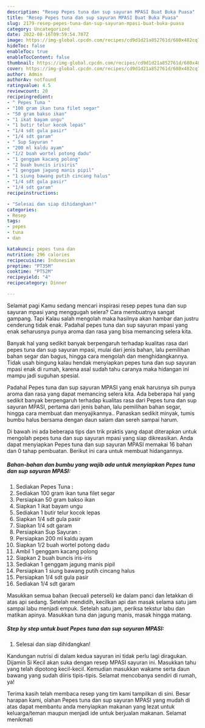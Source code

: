 ```yaml
---
description: "Resep Pepes tuna dan sup sayuran MPASI Buat Buka Puasa"
title: "Resep Pepes tuna dan sup sayuran MPASI Buat Buka Puasa"
slug: 2179-resep-pepes-tuna-dan-sup-sayuran-mpasi-buat-buka-puasa
category: Uncategorized
date: 2022-08-16T09:59:54.707Z
image: https://img-global.cpcdn.com/recipes/cd9d1d21a852761d/680x482cq70/pepes-tuna-dan-sup-sayuran-mpasi-foto-resep-utama.jpg
hideToc: false
enableToc: true
enableTocContent: false
thumbnail: https://img-global.cpcdn.com/recipes/cd9d1d21a852761d/680x482cq70/pepes-tuna-dan-sup-sayuran-mpasi-foto-resep-utama.jpg
cover: https://img-global.cpcdn.com/recipes/cd9d1d21a852761d/680x482cq70/pepes-tuna-dan-sup-sayuran-mpasi-foto-resep-utama.jpg
author: Admin
authorAv: notfound
ratingvalue: 4.5
reviewcount: 20
recipeingredient:
- " Pepes Tuna "
- "100 gram ikan tuna filet segar"
- "50 gram bakso ikan"
- "1 ikat bayam ungu"
- "1 butir telur kocok lepas"
- "1/4 sdt gula pasir"
- "1/4 sdt garam"
- " Sup Sayuran "
- "200 ml kaldu ayam"
- "1/2 buah wortel potong dadu"
- "1 genggam kacang polong"
- "2 buah buncis irisiris"
- "1 genggam jagung manis pipil"
- "1 siung bawang putih cincang halus"
- "1/4 sdt gula pasir"
- "1/4 sdt garam"
recipeinstructions:

- "Selesai dan siap dihidangkan!"
categories:
- Resep
tags:
- pepes
- tuna
- dan

katakunci: pepes tuna dan 
nutrition: 296 calories
recipecuisine: Indonesian
preptime: "PT35M"
cooktime: "PT52M"
recipeyield: "4"
recipecategory: Dinner

---
```



Selamat pagi Kamu sedang mencari inspirasi resep pepes tuna dan sup sayuran mpasi yang menggugah selera? Cara membuatnya sangat gampang. Tapi Kalau salah mengolah maka hasilnya akan hambar dan justru cenderung tidak enak. Padahal pepes tuna dan sup sayuran mpasi yang enak seharusnya punya aroma dan rasa yang bisa memancing selera kita.


Banyak hal yang sedikit banyak berpengaruh terhadap kualitas rasa dari pepes tuna dan sup sayuran mpasi, mulai dari jenis bahan, lalu pemilihan bahan segar dan bagus, hingga cara mengolah dan menghidangkannya. Tidak usah bingung kalau hendak menyiapkan pepes tuna dan sup sayuran mpasi enak di rumah, karena asal sudah tahu caranya maka hidangan ini mampu jadi suguhan spesial.

Padahal Pepes tuna dan sup sayuran MPASI yang enak harusnya sih punya aroma dan rasa yang dapat memancing selera kita. Ada beberapa hal yang sedikit banyak berpengaruh terhadap kualitas rasa dari Pepes tuna dan sup sayuran MPASI, pertama dari jenis bahan, lalu pemilihan bahan segar, hingga cara membuat dan menyajikannya.. Panaskan sedikit minyak, tumis bumbu halus bersama dengan daun salam dan sereh sampai harum.


Di bawah ini ada beberapa tips dan trik praktis yang dapat diterapkan untuk mengolah pepes tuna dan sup sayuran mpasi yang siap dikreasikan. Anda dapat menyiapkan Pepes tuna dan sup sayuran MPASI memakai 16 bahan dan 0 tahap pembuatan. Berikut ini cara untuk membuat hidangannya.

<!--inarticleads1-->

##### Bahan-bahan dan bumbu yang wajib ada untuk menyiapkan Pepes tuna dan sup sayuran MPASI:

1. Sediakan  Pepes Tuna :
1. Sediakan 100 gram ikan tuna filet segar
1. Persiapkan 50 gram bakso ikan
1. Siapkan 1 ikat bayam ungu
1. Sediakan 1 butir telur kocok lepas
1. Siapkan 1/4 sdt gula pasir
1. Siapkan 1/4 sdt garam
1. Persiapkan  Sup Sayuran :
1. Persiapkan 200 ml kaldu ayam
1. Siapkan 1/2 buah wortel potong dadu
1. Ambil 1 genggam kacang polong
1. Siapkan 2 buah buncis iris-iris
1. Sediakan 1 genggam jagung manis pipil
1. Persiapkan 1 siung bawang putih cincang halus
1. Persiapkan 1/4 sdt gula pasir
1. Sediakan 1/4 sdt garam


Masukkan semua bahan (kecuali peterseli) ke dalam panci dan letakkan di atas api sedang. Setelah mendidih, kecilkan api dan masak selama satu jam sampai labu menjadi empuk. Setelah satu jam, periksa tekstur labu dan matikan apinya. Masukkan tuna dan jagung manis, masak hingga matang. 

<!--inarticleads2-->

##### Step by step untuk buat Pepes tuna dan sup sayuran MPASI:


1. Selesai dan siap dihidangkan!

Kandungan nutrisi di dalam kedua sayuran ini tidak perlu lagi diragukan. Dijamin Si Kecil akan suka dengan resep MPASI sayuran ini. Masukkan tahu yang telah dipotong kecil-kecil. Kemudian masukkan wakame serta daun bawang yang sudah diiris tipis-tipis. Selamat mencobanya sendiri di rumah, ya! 

Terima kasih telah membaca resep yang tim kami tampilkan di sini. Besar harapan kami, olahan Pepes tuna dan sup sayuran MPASI yang mudah di atas dapat membantu anda menyiapkan makanan yang lezat untuk keluarga/teman maupun menjadi ide untuk berjualan makanan. Selamat menikmati
